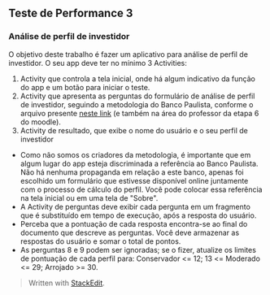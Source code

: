 
## Teste de Performance 3

### Análise de perfil de investidor

O objetivo deste trabalho é fazer um aplicativo para análise de perfil de investidor. O seu app deve ter no mínimo 3 Activities:

1. Activity que controla a tela inicial, onde há algum indicativo da função do app e um botão para iniciar o teste.
2. Activity que apresenta as perguntas do formulário de análise de perfil de investidor, seguindo a metodologia do Banco Paulista, conforme o arquivo presente [neste link](https://www.bancopaulista.com.br/Arquivos/QuestionarioAPI.pdf) (e também na área do professor da etapa 6 do moodle).
3. Activity de resultado, que exibe o nome do usuário e o seu perfil de investidor

* Como não somos os criadores da metodologia, é importante que em algum lugar do app esteja discriminada a referência ao Banco Paulista. Não há nenhuma propaganda em relação a este banco, apenas foi escolhido um formulário que estivesse disponível online juntamente com o processo de cálculo do perfil. Você pode colocar essa referência na tela inicial ou em uma tela de "Sobre".
* A Activity de perguntas deve exibir cada pergunta em um fragmento que é substituído em tempo de execução, após a resposta do usuário.
* Perceba que a pontuação de cada resposta encontra-se ao final do documento que descreve as perguntas. Você deve armazenar as respostas do usuário e somar o total de pontos.
* As perguntas 8 e 9 podem ser ignoradas; se o fizer, atualize os limites de pontuação de cada perfil para: Conservador <= 12; 13 <= Moderado <= 29; Arrojado >= 30.





> Written with [StackEdit](https://stackedit.io/).
<!--stackedit_data:
eyJoaXN0b3J5IjpbMTc5NzI3OTU3NV19
-->